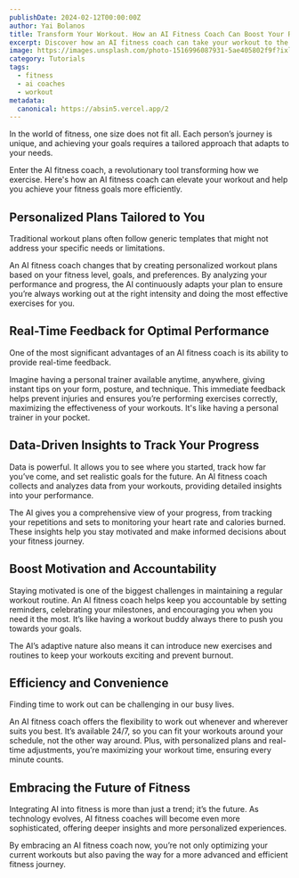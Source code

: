```yaml
---
publishDate: 2024-02-12T00:00:00Z
author: Yai Bolanos
title: Transform Your Workout. How an AI Fitness Coach Can Boost Your Results
excerpt: Discover how an AI fitness coach can take your workout to the next level by providing personalized plans, real-time feedback, and data-driven insights to help you achieve your fitness goals more efficiently.
image: https://images.unsplash.com/photo-1516996087931-5ae405802f9f?ixlib=rb-4.0.3&ixid=M3wxMjA3fDB8MHxwaG90by1wYWdlfHx8fGVufDB8fHx8fA%3D%3D&auto=format&fit=crop&w=2070&q=80
category: Tutorials
tags:
  - fitness
  - ai coaches
  - workout
metadata:
  canonical: https://absin5.vercel.app/2
---
```


In the world of fitness, one size does not fit all. Each person’s journey is unique, and achieving your goals requires a tailored approach that adapts to your needs. 

Enter the AI fitness coach, a revolutionary tool transforming how we exercise. Here's how an AI fitness coach can elevate your workout and help you achieve your fitness goals more efficiently.

## Personalized Plans Tailored to You

Traditional workout plans often follow generic templates that might not address your specific needs or limitations. 

An AI fitness coach changes that by creating personalized workout plans based on your fitness level, goals, and preferences. By analyzing your performance and progress, the AI continuously adapts your plan to ensure you’re always working out at the right intensity and doing the most effective exercises for you.

## Real-Time Feedback for Optimal Performance

One of the most significant advantages of an AI fitness coach is its ability to provide real-time feedback. 

Imagine having a personal trainer available anytime, anywhere, giving instant tips on your form, posture, and technique. This immediate feedback helps prevent injuries and ensures you’re performing exercises correctly, maximizing the effectiveness of your workouts. It's like having a personal trainer in your pocket.

## Data-Driven Insights to Track Your Progress

Data is powerful. It allows you to see where you started, track how far you’ve come, and set realistic goals for the future. An AI fitness coach collects and analyzes data from your workouts, providing detailed insights into your performance. 

The AI gives you a comprehensive view of your progress, from tracking your repetitions and sets to monitoring your heart rate and calories burned. These insights help you stay motivated and make informed decisions about your fitness journey.

## Boost Motivation and Accountability

Staying motivated is one of the biggest challenges in maintaining a regular workout routine. An AI fitness coach helps keep you accountable by setting reminders, celebrating your milestones, and encouraging you when you need it the most. It’s like having a workout buddy always there to push you towards your goals. 

The AI’s adaptive nature also means it can introduce new exercises and routines to keep your workouts exciting and prevent burnout.

## Efficiency and Convenience

Finding time to work out can be challenging in our busy lives. 

An AI fitness coach offers the flexibility to work out whenever and wherever suits you best. It’s available 24/7, so you can fit your workouts around your schedule, not the other way around. Plus, with personalized plans and real-time adjustments, you’re maximizing your workout time, ensuring every minute counts.

## Embracing the Future of Fitness
Integrating AI into fitness is more than just a trend; it’s the future. As technology evolves, AI fitness coaches will become even more sophisticated, offering deeper insights and more personalized experiences. 

By embracing an AI fitness coach now, you’re not only optimizing your current workouts but also paving the way for a more advanced and efficient fitness journey.
